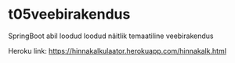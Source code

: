 # t05veebirakendus

SpringBoot abil loodud loodud näitlik temaatiline veebirakendus

Heroku link: https://hinnakalkulaator.herokuapp.com/hinnakalk.html

